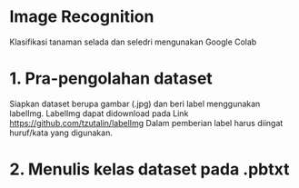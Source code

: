 # Image Recognition
Klasifikasi tanaman selada dan seledri mengunakan Google Colab

# 1. Pra-pengolahan dataset
Siapkan dataset berupa gambar (.jpg) dan beri label menggunakan labelImg. LabelImg dapat didownload pada Link https://github.com/tzutalin/labelImg
Dalam pemberian label harus diingat huruf/kata yang digunakan.

# 2. Menulis kelas dataset pada .pbtxt
